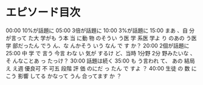 # エピソード目次

00:00 10%が話題に
05:00 3倍が話題に
10:00 3%が話題に
15:00  まあ 、自 分 が言って た大 学がも う本 当 に動 物 のそうい う医 学 系医 学よ り のあの う医 学 部だったん でう ん、な んかそう いう なん で す か？
20:00 2個が話題に
25:00 中 学 で 言う 今言 わな い 気が するけ ど、当時 1分野 2分 野みたいな 、 そ んなことあ っ たっけ？
30:00 話題は続く
35:00 も う言われ て、 あの 結局 え え週 優良可 不 可五 段階 評 価 のにだ っ たん で すよ ？
40:00  生徒 の 数 に こう 影響 してる かなって うん 合ってます か ？